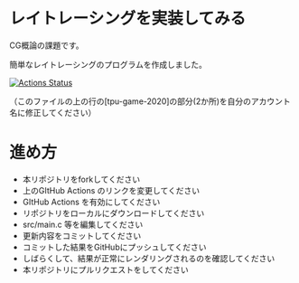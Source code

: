 ﻿# レイトレーシングを実装してみる
CG概論の課題です。

簡単なレイトレーシングのプログラムを作成しました。

[![Actions Status](https://github.com/tpu-game-2020/raytracer/workflows/CI/badge.svg)](https://github.com/tpu-game-2020/raytracer/actions)

（このファイルの上の行の[tpu-game-2020]の部分(2か所)を自分のアカウント名に修正してください）


# 進め方
* 本リポジトリをforkしてください
* 上のGItHub Actions のリンクを変更してください
* GItHub Actions を有効にしてください
* リポジトリをローカルにダウンロードしてください
* src/main.c 等を編集してください
* 更新内容をコミットしてください
* コミットした結果をGitHubにプッシュしてください
* しばらくして、結果が正常にレンダリングされるのを確認してください
* 本リポジトリにプルリクエストをしてください
